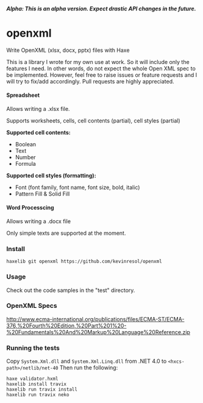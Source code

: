 ##### Alpha: This is an alpha version. Expect drastic API changes in the future.


# openxml
Write OpenXML (xlsx, docx, pptx) files with Haxe

This is a library I wrote for my own use at work. So it will include only the features I need. In other words, do not expect the whole Open XML spec to be implemented. However, feel free to raise issues or feature requests and I will try to fix/add accordingly. Pull requests are highly appreciated.

#### Spreadsheet

Allows writing a .xlsx file.

Supports worksheets, cells, cell contents (partial), cell styles (partial)

**Supported cell contents:**

- Boolean
- Text
- Number
- Formula

**Supported cell styles (formatting):**

- Font (font family, font name, font size, bold, italic)
- Pattern Fill & Solid Fill

#### Word Processcing

Allows writing a .docx file

Only simple texts are supported at the moment.

### Install
`haxelib git openxml https://github.com/kevinresol/openxml`

### Usage
Check out the code samples in the "test" directory.

### OpenXML Specs

http://www.ecma-international.org/publications/files/ECMA-ST/ECMA-376,%20Fourth%20Edition,%20Part%201%20-%20Fundamentals%20And%20Markup%20Language%20Reference.zip


### Running the tests

Copy `System.Xml.dll` and `System.Xml.Linq.dll` from .NET 4.0 to `<hxcs-path>/netlib/net-40`
Then run the following:
```
haxe validator.hxml
haxelib install travix
haxelib run travix install
haxelib run travix neko
```